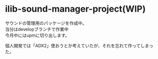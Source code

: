 # ilib-sound-manager-project(WIP)

サウンドの管理用のパッケージを作成中。  
当分はdevelopブランチで作業中  
今月中にはupmに切り出します。

個人開発では「ADX2」使おうとか考えていたが、それを忘れて作ってしまった。

